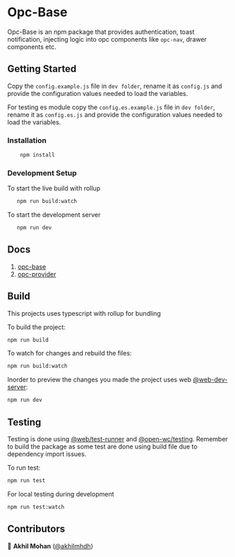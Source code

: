 # Opc-Base

Opc-Base is an npm package that provides authentication, toast notification, injecting logic into opc components like `opc-nav`, drawer components etc.

## Getting Started

Copy the `config.example.js` file in `dev folder`, rename it as `config.js` and provide the configuration values needed to load the variables.

For testing es module copy the `config.es.example.js` file in `dev folder`, rename it as `config.es.js` and provide the configuration values needed to load the variables.

### Installation

```sh
    npm install
```

### Development Setup

To start the live build with rollup

```sh
   npm run build:watch
```

To start the development server

```sh
   npm run dev
```

## Docs

1. [opc-base](https://github.com/1-Platform/one-platform/tree/master/packages/opc-base/docs/opc-base.md)
2. [opc-provider](https://github.com/1-Platform/one-platform/tree/master/packages/opc-base/docs/opc-provider.md)

## Build

This projects uses typescript with rollup for bundling

To build the project:

```bash
npm run build
```

To watch for changes and rebuild the files:

```bash
npm run build:watch
```

Inorder to preview the changes you made the project uses web [@web-dev-server](https://modern-web.dev/docs/dev-server/overview/):

```bash
npm run dev
```

## Testing

Testing is done using [@web/test-runner](https://modern-web.dev/docs/test-runner/overview/) and [@open-wc/testing](https://open-wc.org/docs/testing/testing-package/). Remember to build the package as some test are done using build file due to dependency import issues.

To run test:

```bash
npm run test
```

For local testing during development

```bash
npm run test:watch
```

## Contributors

👤 **Akhil Mohan** ([@akhilmhdh](https://github.com/akhilmhdh))
